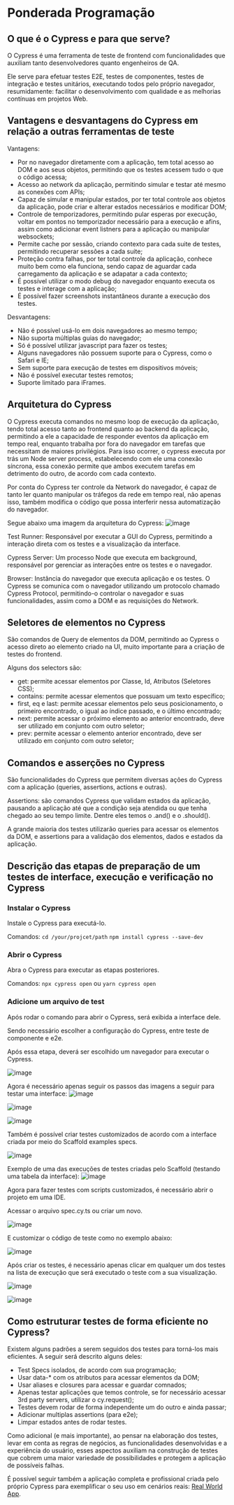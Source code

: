 # Ponderada Programação

## O que é o Cypress e para que serve?
O Cypress é uma ferramenta de teste de frontend com funcionalidades que auxiliam tanto desenvolvedores quanto engenheiros de QA.

Ele serve para efetuar testes E2E, testes de componentes, testes de integração e testes unitários, executando todos pelo próprio navegador, resumidamente: facilitar o desenvolvimento com qualidade e as melhorias contínuas em projetos Web.

## Vantagens e desvantagens do Cypress em relação a outras ferramentas de teste

Vantagens:
- Por no navegador diretamente com a aplicação, tem total acesso ao DOM e aos seus objetos, permitindo que os testes acessem tudo o que o código acessa;
-  Acesso ao network da aplicação, permitindo simular e testar até mesmo as conexões com APIs;
-  Capaz de simular e manipular estados, por ter total controle aos objetos da aplicação, pode criar e alterar estados necessários e modificar DOM;
-  Controle de temporizadores, permitindo pular esperas por execução, voltar em pontos no temporizador necessário para a execução e afins, assim como adicionar event listners para a aplicação ou manipular websockets;
-  Permite cache por sessão, criando contexto para cada suite de testes, permitindo recuperar sessões a cada suite;
-  Proteção contra falhas, por ter total controle da aplicação, conhece muito bem como ela funciona, sendo capaz de aguardar cada carregamento da aplicação e se adapatar a cada contexto;
-  É possível utilizar o modo debug do navegador enquanto executa os testes e interage com a aplicação;
-  É possível fazer screenshots instantâneos durante a execução dos testes.

Desvantagens:
- Não é possível usá-lo em dois navegadores ao mesmo tempo;
- Não suporta múltiplas guias do navegador;
- Só é possível utilizar javascript para fazer os testes;
- Alguns navegadores não possuem suporte para o Cypress, como o Safari e IE;
- Sem suporte para execução de testes em dispositivos móveis;
- Não é possível executar testes remotos;
- Suporte limitado para iFrames.

## Arquitetura do Cypress

O Cypress executa comandos no mesmo loop de execução da aplicação, tendo total acesso tanto ao frontend quanto ao backend da aplicação, permitindo a ele a capacidade de responder eventos da aplicação em tempo real, enquanto trabalha por fora do navegador em tarefas que necessitam de maiores privilégios. Para isso ocorrer, o cypress executa por trás um Node server process, estabelecendo com ele uma conexão síncrona, essa conexão permite que ambos executem tarefas em detrimento do outro, de acordo com cada contexto. 

Por conta do Cypress ter controle da Network do navegador, é capaz de tanto ler quanto manipular os tráfegos da rede em tempo real, não apenas isso, também modifica o código que possa interferir nessa automatização do navegador.

Segue abaixo uma imagem da arquitetura do Cypress:
![image](https://github.com/FelipeSaadi/Ponderada-08-03/assets/54749257/98463469-3159-4321-aa66-7a5af4d1dbff)

Test Runner: Responsável por executar a GUI do Cypress, permitindo a interação direta com os testes e a visualização da interface.

Cypress Server: Um processo Node que executa em background, responsável por gerenciar as interações entre os testes e o navegador.

Browser: Instância do navegador que executa aplicação e os testes. O Cypress se comunica com o navegador utilizando um protocolo chamado Cypress Protocol, permitindo-o controlar o navegador e suas funcionalidades, assim como a DOM e as requisições do Network. 

## Seletores de elementos no Cypress

São comandos de Query de elementos da DOM, permitindo ao Cypress o acesso direto ao elemento criado na UI, muito importante para a criação de testes do frontend.

Alguns dos selectors são:
- get: permite acessar elementos por Classe, Id, Atributos (Seletores CSS);
- contains: permite acessar elementos que possuam um texto específico;
- first, eq e last: permite acessar elementos pelo seus posicionamento, o primeiro encontrado, o igual ao índice passado, e o último encontrado;
- next: permite acessar o próximo elemento ao anterior encontrado, deve ser utilizado em conjunto com outro seletor;
- prev: permite acessar o elemento anterior encontrado, deve ser utilizado em conjunto com outro seletor;

## Comandos e asserções no Cypress

São funcionalidades do Cypress que permitem diversas ações do Cypress com a aplicação (queries, assertions, actions e outras).

Assertions: são comandos Cypress que validam estados da aplicação, pausando a aplicação até que a condição seja atendida ou que tenha chegado ao seu tempo limite. Dentre eles temos o .and() e o .should().

A grande maioria dos testes utilizarão queries para acessar os elementos da DOM, e assertions para a validação dos elementos, dados e estados da aplicação. 

## Descrição das etapas de preparação de um testes de interface, execução e verificação no Cypress

### Instalar o Cypress

Instale o Cypress para executá-lo.

Comandos:
``cd /your/projcet/path``
``npm install cypress --save-dev``

### Abrir o Cypress

Abra o Cypress para executar as etapas posteriores.

Comandos:
``npx cypress open``
ou
``yarn cypress open``

### Adicione um arquivo de test

Após rodar o comando para abrir o Cypress, será exibida a interface dele.

Sendo necessário escolher a configuração do Cypress, entre teste de componente e e2e.

Após essa etapa, deverá ser escolhido um navegador para executar o Cypress.

![image](https://github.com/FelipeSaadi/Ponderada-08-03/assets/54749257/e511f908-278a-4387-b17a-7b67683595ba)

Agora é necessário apenas seguir os passos das imagens a seguir para testar uma interface:
![image](https://github.com/FelipeSaadi/Ponderada-08-03/assets/54749257/40d27208-1aab-4083-ba84-b76d6b6820dc)

![image](https://github.com/FelipeSaadi/Ponderada-08-03/assets/54749257/33bb6b10-b843-4aee-8740-a170025ccf45)

![image](https://github.com/FelipeSaadi/Ponderada-08-03/assets/54749257/13c1338e-8e5e-4cee-add9-14892b6d0f57)

Também é possível criar testes customizados de acordo com a interface criada por meio do Scaffold examples specs.

![image](https://github.com/FelipeSaadi/Ponderada-08-03/assets/54749257/f0abb870-59bc-4c0d-a77d-610b78d3727a)

Exemplo de uma das execuções de testes criadas pelo Scaffold (testando uma tabela da interface):
![image](https://github.com/FelipeSaadi/Ponderada-08-03/assets/54749257/6bd8723f-8fed-4a7c-b670-dd7e10576896)

Agora para fazer testes com scripts customizados, é necessário abrir o projeto em uma IDE.

Acessar o arquivo spec.cy.ts ou criar um novo.

![image](https://github.com/FelipeSaadi/Ponderada-08-03/assets/54749257/c83f1e3b-275f-4b5b-9227-a5c8abca21dc)

E customizar o código de teste como no exemplo abaixo:

![image](https://github.com/FelipeSaadi/Ponderada-08-03/assets/54749257/2a031c81-c72d-4138-a7e6-f1662a1ac316)

Após criar os testes, é necessário apenas clicar em qualquer um dos testes na lista de execução que será executado o teste com a sua visualização.

![image](https://github.com/FelipeSaadi/Ponderada-08-03/assets/54749257/f46dbfb0-989e-4626-88bc-91c3cf134f9e)

![image](https://github.com/FelipeSaadi/Ponderada-08-03/assets/54749257/0bb393fe-52da-4791-8e59-a3b64013110e)

## Como estruturar testes de forma eficiente no Cypress?

Existem alguns padrões a serem seguidos dos testes para torná-los mais eficientes. A seguir será descrito alguns deles:

- Test Specs isolados, de acordo com sua programação;
- Usar data-* com os atributos para acessar elementos da DOM;
- Usar aliases e closures para acessar e guardar comnados;
- Apenas testar aplicações que temos controle, se for necessário acessar 3rd party servers, utilizar o cy.request();
- Testes devem rodar de forma independente um do outro e ainda passar;
- Adicionar multiplas assertions (para e2e);
- Limpar estados antes de rodar testes.

Como adicional (e mais importante), ao pensar na elaboração dos testes, levar em conta as regras de negócios, as funcionalidades desenvolvidas e a experiência do usuário, esses aspectos auxiliam na construção de testes que cobrem uma maior variedade de possibilidades e protegem a aplicação de possíveis falhas.

É possível seguir também a aplicação completa e profissional criada pelo próprio Cypress para exemplificar o seu uso em cenários reais: [Real World App](https://github.com/cypress-io/cypress-realworld-app).
